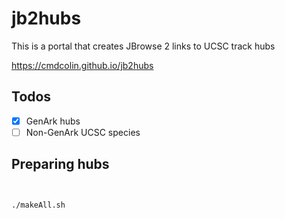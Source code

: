 # jb2hubs

This is a portal that creates JBrowse 2 links to UCSC track hubs

https://cmdcolin.github.io/jb2hubs

## Todos

- [x] GenArk hubs
- [ ] Non-GenArk UCSC species

## Preparing hubs

```bash


./makeAll.sh
```

